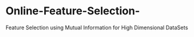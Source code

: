 # Online-Feature-Selection-
Feature Selection using Mutual Information for High Dimensional DataSets
